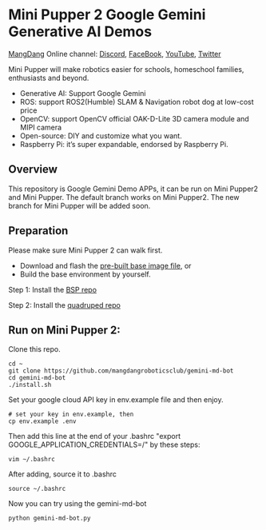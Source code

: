 # Mini Pupper 2 Google Gemini Generative AI Demos
[MangDang](https://www.mangdang.net/) Online channel: [Discord](https://discord.gg/xJdt3dHBVw), [FaceBook](https://www.facebook.com/groups/716473723088464), [YouTube](https://www.youtube.com/channel/UCqHWYGXmnoO7VWHmENje3ug/featured), [Twitter](https://twitter.com/LeggedRobot)

Mini Pupper will make robotics easier for schools, homeschool families, enthusiasts and beyond.

- Generative AI: Support Google Gemini
- ROS: support ROS2(Humble) SLAM & Navigation robot dog at low-cost price
- OpenCV: support OpenCV official OAK-D-Lite 3D camera module and MIPI camera
- Open-source: DIY and customize what you want.
- Raspberry Pi: it’s super expandable, endorsed by Raspberry Pi.

## Overview

This repository is Google Gemini Demo APPs, it can be run on Mini Pupper2 and Mini Pupper. 
The default branch works on Mini Pupper2.
The new branch for Mini Pupper will be added soon.

## Preparation

Please make sure Mini Pupper 2 can walk first. 

- Download and flash the [pre-built base image file](https://drive.google.com/file/d/18hR9YZVKdxlTCJZxj67LTTbRUu9M8vbU/view?usp=sharing), or 
- Build the base environment by yourself. 

Step 1: Install the [BSP repo](https://github.com/mangdangroboticsclub/mini_pupper_2_bsp)

Step 2: Install the [quadruped repo](https://github.com/mangdangroboticsclub/StanfordQuadruped )


## Run on Mini Pupper 2: 

Clone this repo.
```
cd ~
git clone https://github.com/mangdangroboticsclub/gemini-md-bot
cd gemini-md-bot
./install.sh

```

Set your google cloud API key in env.example file and then enjoy.
 
```
# set your key in env.example, then 
cp env.example .env
```
Then add this line at the end of your .bashrc "export GOOGLE_APPLICATION_CREDENTIALS=/<your own  api key path>" by these steps:
```
vim ~/.bashrc
```
After adding, source it to .bashrc
```
source ~/.bashrc
```

Now you can try using the gemini-md-bot
```
python gemini-md-bot.py
```
